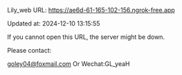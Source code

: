 Lily_web URL: https://ae6d-61-165-102-156.ngrok-free.app

Updated at: 2024-12-10 13:15:55

If you cannot open this URL, the server might be down.

Please contact: 

goley04@foxmail.com Or Wechat:GL_yeaH